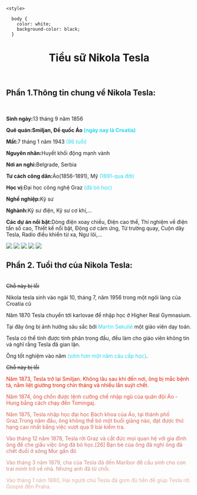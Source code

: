 <!-- # csn-da21ttb-nguyentanloc-githubactions-unittest -->
 
<!-- <center><a href="https://github.com/tanlocnguyen151203/csn-da21ttb-nguyentanloc-githubactions-unittest.git" Style="text-align:center ;"  >Nghiên cứu GitHub Action để kiểm thử tự động </</a></center></br> -->
    

    <style>
      
      body {
        color: white;
        background-color: black;
      }
   
</style>
<body>
    <h1 Style="text-align:center ;" >Tiểu sữ Nikola Tesla</h1><br>
    <h2>Phần 1.Thông tin chung về Nikola Tesla:</h2><br>
<p><b>Sinh ngày:</b>13 tháng 9 năm 1856</p> 
<p><b>Quê quán:Smiljan, Đế quốc Áo <span style="color:rgb(39, 215, 238)">(ngày nay là Croatia)</span></b></p> 
<p><b>Mất:</b>7 tháng 1 năm 1943 <span style="color:rgb(39, 215, 238)">(86 tuổi)</span></p>   
<p><b>Nguyên nhân:</b>Huyết khối động mạnh vành</p>   
<p><b>Nơi an nghỉ:</b>Belgrade, Serbia</p>   
<p><b>Tư cách công dân:</b>Áo(1856-1891), Mỹ <span style="color:rgb(39, 215, 238)">(1891-qua đời)</span></p> 
<p><b>Học vị:</b>Đại học công nghệ Graz <span style="color:rgb(39, 215, 238)">(đã bỏ học)</span></p>   
<p><b>Nghề nghiệp:</b>Kỹ sư</p>   
<p><b>Nghành:</b>Kỹ sư điện, Kỹ sư cơ khí,...</p>   
<p><b>Các dự án nổi bật:</b>Dòng điện xoay chiều, Điện cao thế, Thí nghiệm về điện tần số cao, Thiết kế nổi bật, Động cơ cảm ứng, Từ trường quay, Cuộn dây Tesla, Radio điều khiển từ xa, Ngư lôi,... </p>     
<div class="image"> 
<img src="N.Tesla(1).JPG">
<img src="N.Tesla(1).JPG">
<img src="N.Tesla(1).JPG">
<img src="N.Tesla(1).JPG">
<img src="N.Tesla(1).JPG">
</div>
<h2>Phần 2. Tuổi thơ của Nikola Tesla:</h2><br>
<del>Chỗ này bị lỗi</del>
<p>Nikola tesla sinh vào ngài 10, tháng 7, năm 1956 trong một ngôi làng của Croatia cũ</p>
<p>Năm 1870 Tesla chuyển tới karlovae để nhập học ở Higher Real Gymnasium.</p>
<p>Tại đây ông bị ảnh hưởng sâu sắc bởi <psam style="color:rgb(39, 215, 238)">Martin Sekulié</psam> một giáo viên dạy toán.</p>
<p>Tesla có thể tính được tính phân trong đầu, đều làm cho giáo viên không tin và nghĩ rằng Tesla đã gian lận.</p>
<p>Ông tốt nghiệm vào năm <span style="color:rgb(39, 215, 238)">(sớm hơn một năm cảu cấp học)</span>.</p>
<del>Chỗ này bị lỗi</del>

<p style="color:#e21f01;">Năm 1873, Tesla trở lại Smiljan. Không lâu sau khi đến nơi, ông bị mắc bệnh tả, nằm liệt giường trong chín tháng và nhiều lần suýt chết.</p>
<p style="color:#e24f39">Năm 1874, ông chốn được lệnh cưỡng chế nhập ngũ của quân đội Áo - Hung bằng cách chạy đến Tomingaj.</p>
<p style="color:#d86553">Năm 1875, Tesla nhập học đại học Bách khoa của Áo, tại thành phố Graz.Trong năm đầu, ông không thể bỏ một buổi giảng nào, đạt được thứ hạng cao nhất bằng việc vượt qua 9 bài kiểm tra.</p>
<p style="color:#d16b63">Vào tháng 12 năm 1878, Tesla rời Graz và cắt đức mọi quan hệ với gia đình ông để che giấu việc ông đã bỏ học.[26] Bạn bè của ông đã nghỉ ông đã chết đuối ở sông Mur gần đó</p>
<p style="color:#d18f84">Vào tháng 3 năm 1879, cha của Tesla đã đến Maribor để cầu sinh cho con trai mình trở về nhà. Nhưng anh đã từ chối.</p>
<p style="color:#ddae9d">Vào tháng 1 năm 1880, Hai người chú Tesla đã gom đủ tiền để giúp Tesla rời Gospié đến Praha.</p>
    
</body>
</html>